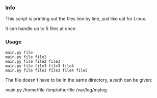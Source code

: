 ### Info ###
This script is printing out the files line by line, just like cat for Linux.

It can handle up to 5 files at once.

### Usage ###

```main.py file```  
```main.py file file2```  
```main.py file file2 file3```  
```main.py file file3 file3 file4```  
```main.py file file3 file3 file4 file5```  

The file doesn't have to be in the same directory, a path can be given:

main.py /home/file /tmp/otherfile /var/log/mylog
